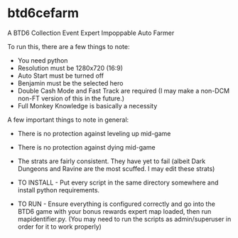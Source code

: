 # btd6cefarm
A BTD6 Collection Event Expert Impoppable Auto Farmer

To run this, there are a few things to note:
- You need python
- Resolution must be 1280x720 (16:9)
- Auto Start must be turned off
- Benjamin must be the selected hero
- Double Cash Mode and Fast Track are required (I may make a non-DCM non-FT version of this in the future.)
- Full Monkey Knowledge is basically a necessity

A few important things to note in general:
- There is no protection against leveling up mid-game
- There is no protection against dying mid-game
- The strats are fairly consistent. They have yet to fail (albeit Dark Dungeons and Ravine are the most scuffed. I may edit these strats)

- TO INSTALL -
Put every script in the same directory somewhere and install python requirements.

- TO RUN -
Ensure everything is configured correctly and go into the BTD6 game with your bonus rewards expert map loaded, then run mapidentifier.py.
(You may need to run the scripts as admin/superuser in order for it to work properly)
